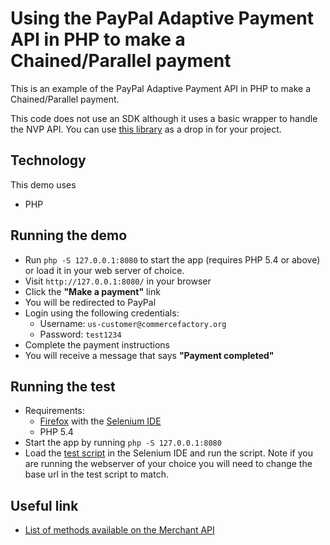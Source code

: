 # Using the PayPal Adaptive Payment API in PHP to make a Chained/Parallel payment

This is an example of the PayPal Adaptive Payment API in PHP to make a Chained/Parallel payment.

This code does not use an SDK although it uses a basic wrapper to handle the NVP API. You can use [this library](includes/paypal.php) as a drop in for your project.

## Technology

This demo uses

* PHP

## Running the demo

* Run `php -S 127.0.0.1:8080` to start the app (requires PHP 5.4 or above) or load it in your web server of choice.
* Visit `http://127.0.0.1:8080/` in your browser
* Click the __"Make a payment"__ link
* You will be redirected to PayPal
* Login using the following credentials:
  * Username: `us-customer@commercefactory.org`
  * Password: `test1234`
* Complete the payment instructions
* You will receive a message that says __"Payment completed"__

## Running the test

* Requirements:
  * [Firefox](http://getfirefox.com) with the [Selenium IDE](http://seleniumhq.org/projects/ide/plugins.html)
  * PHP 5.4
* Start the app by running `php -S 127.0.0.1:8080`
* Load the [test script](tests/payment.html) in the Selenium IDE and run the script. Note if you are running the webserver of your choice you will need to change the base url in the test script to match.

## Useful link

* [List of methods available on the Merchant API](https://developer.paypal.com/docs/classic/api/#merchant)

